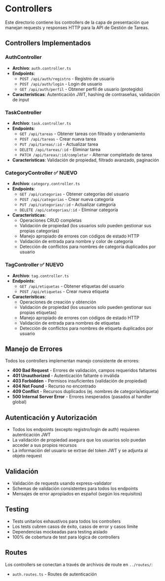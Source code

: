 # Controllers

Este directorio contiene los controllers de la capa de presentación que manejan requests y responses HTTP para la API de Gestión de Tareas.

## Controllers Implementados

### AuthController
- **Archivo**: `auth.controller.ts`
- **Endpoints**:
  - `POST /api/auth/registro` - Registro de usuario
  - `POST /api/auth/login` - Login de usuario
  - `GET /api/auth/perfil` - Obtener perfil de usuario (protegido)
- **Características**: Autenticación JWT, hashing de contraseñas, validación de input

### TaskController
- **Archivo**: `task.controller.ts`
- **Endpoints**:
  - `GET /api/tareas` - Obtener tareas con filtrado y ordenamiento
  - `POST /api/tareas` - Crear nueva tarea
  - `PUT /api/tareas/:id` - Actualizar tarea
  - `DELETE /api/tareas/:id` - Eliminar tarea
  - `PATCH /api/tareas/:id/completar` - Alternar completado de tarea
- **Características**: Validación de propiedad, filtrado avanzado, paginación

### CategoryController ✅ **NUEVO**
- **Archivo**: `category.controller.ts`
- **Endpoints**:
  - `GET /api/categorias` - Obtener categorías del usuario
  - `POST /api/categorias` - Crear nueva categoría
  - `PUT /api/categorias/:id` - Actualizar categoría
  - `DELETE /api/categorias/:id` - Eliminar categoría
- **Características**:
  - Operaciones CRUD completas
  - Validación de propiedad (los usuarios solo pueden gestionar sus propias categorías)
  - Manejo apropiado de errores con códigos de estado HTTP
  - Validación de entrada para nombre y color de categoría
  - Detección de conflictos para nombres de categoría duplicados por usuario

### TagController ✅ **NUEVO**
- **Archivo**: `tag.controller.ts`
- **Endpoints**:
  - `GET /api/etiquetas` - Obtener etiquetas del usuario
  - `POST /api/etiquetas` - Crear nueva etiqueta
- **Características**:
  - Operaciones de creación y obtención
  - Validación de propiedad (los usuarios solo pueden gestionar sus propias etiquetas)
  - Manejo apropiado de errores con códigos de estado HTTP
  - Validación de entrada para nombres de etiquetas
  - Detección de conflictos para nombres de etiqueta duplicados por usuario


## Manejo de Errores

Todos los controllers implementan manejo consistente de errores:

- **400 Bad Request** - Errores de validación, campos requeridos faltantes
- **401 Unauthorized** - Autenticación faltante o inválida
- **403 Forbidden** - Permisos insuficientes (validación de propiedad)
- **404 Not Found** - Recurso no encontrado
- **409 Conflict** - Recursos duplicados (ej. nombres de categoría/etiqueta)
- **500 Internal Server Error** - Errores inesperados (pasados al handler global)

## Autenticación y Autorización

- Todos los endpoints (excepto registro/login de auth) requieren autenticación JWT
- La validación de propiedad asegura que los usuarios solo puedan acceder a sus propios recursos
- La información del usuario se extrae del token JWT y se adjunta al objeto request

## Validación

- Validación de requests usando express-validator
- Schemas de validación consistentes para todos los endpoints
- Mensajes de error apropiados en español (según los requisitos)

## Testing

- Tests unitarios exhaustivos para todos los controllers
- Los tests cubren casos de éxito, casos de error y casos límite
- Dependencias mockeadas para testing aislado
- 100% de cobertura de test para lógica de controllers

## Routes

Los controllers se conectan a través de archivos de route en `../routes/`:
- `auth.routes.ts` - Routes de autenticación
